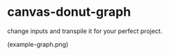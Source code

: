 # canvas-donut-graph

change inputs and transpile it for your perfect project.

(example-graph.png)
